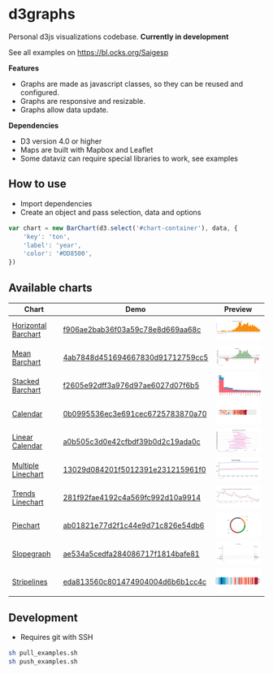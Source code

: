 # d3graphs
Personal d3js visualizations codebase. **Currently in development**

See all examples on https://bl.ocks.org/Saigesp

**Features**
- Graphs are made as javascript classes, so they can be reused and configured.
- Graphs are responsive and resizable.
- Graphs allow data update.

**Dependencies**
- D3 version 4.0 or higher
- Maps are built with Mapbox and Leaflet
- Some dataviz can require special libraries to work, see examples

## How to use
- Import dependencies
- Create an object and pass selection, data and options

```javascript
var chart = new BarChart(d3.select('#chart-container'), data, {
    'key': 'ton',
    'label': 'year',
    'color': '#DD8500',
})
```

## Available charts

| Chart | Demo | Preview |
| ------| ------- | ------ |
| [Horizontal Barchart](examples/barchart/) | [f906ae2bab36f03a59c78e8d669aa68c](http://bl.ocks.org/Saigesp/f906ae2bab36f03a59c78e8d669aa68c) | ![Barchart](https://github.com/Saigesp/d3graphs/blob/master/examples/barchart/thumbnail.png?raw=true) |
| [Mean Barchart](examples/barchart/) | [4ab7848d451694667830d91712759cc5](http://bl.ocks.org/Saigesp/4ab7848d451694667830d91712759cc5) | ![MeanBarchart](https://github.com/Saigesp/d3graphs/blob/master/examples/barchart-mean/thumbnail.png?raw=true) |
| [Stacked Barchart](examples/barchart-stacked/) | [f2605e92dff3a976d97ae6027d07f6b5](https://bl.ocks.org/Saigesp/f2605e92dff3a976d97ae6027d07f6b5) | ![Stacked barchart](https://github.com/Saigesp/d3graphs/blob/master/examples/barchart-stacked/thumbnail.png?raw=true) |
| [Calendar](examples/calendar/) | [0b0995536ec3e691cec6725783870a70](https://bl.ocks.org/Saigesp/0b0995536ec3e691cec6725783870a70) | ![Calendar](https://github.com/Saigesp/d3graphs/blob/master/examples/calendar/thumbnail.png?raw=true) |
| [Linear Calendar](examples/calendar-linear/) | [a0b505c3d0e42cfbdf39b0d2c19ada0c](https://bl.ocks.org/Saigesp/a0b505c3d0e42cfbdf39b0d2c19ada0c) | ![Calendar](https://github.com/Saigesp/d3graphs/blob/master/examples/calendar-linear/thumbnail.png?raw=true) |
| [Multiple Linechart](examples/linechart/) | [13029d084201f5012391e231215961f0](https://bl.ocks.org/Saigesp/13029d084201f5012391e231215961f0) | ![Multiple linechart](https://github.com/Saigesp/d3graphs/blob/master/examples/linechart/thumbnail.png?raw=true) |
| [Trends Linechart](examples/linechart-trends/) | [281f92fae4192c4a569fc992d10a9914](http://bl.ocks.org/Saigesp/281f92fae4192c4a569fc992d10a9914) | ![Trends linechar](https://github.com/Saigesp/d3graphs/blob/master/examples/linechart-trends/thumbnail.png?raw=true) |
| [Piechart](examples/piechart/) | [ab01821e77d2f1c44e9d71c826e54db6](https://bl.ocks.org/Saigesp/ab01821e77d2f1c44e9d71c826e54db6) | ![Piechart](https://github.com/Saigesp/d3graphs/blob/master/examples/piechart/thumbnail.png?raw=true) |
| [Slopegraph](examples/slopegraph/) | [ae534a5cedfa284086717f1814bafe81](https://bl.ocks.org/Saigesp/ae534a5cedfa284086717f1814bafe81) | ![Slopegraph](https://github.com/Saigesp/d3graphs/blob/master/examples/slopegraph/thumbnail.png?raw=true) |
| [Stripelines](examples/stripelines/) | [eda813560c801474904004d6b6b1cc4c](https://bl.ocks.org/Saigesp/eda813560c801474904004d6b6b1cc4c) | ![Stripelines](https://github.com/Saigesp/d3graphs/blob/master/examples/stripelines/thumbnail.png?raw=true) |
  


## Development

- Requires git with SSH

```sh
sh pull_examples.sh
sh push_examples.sh
```
